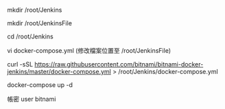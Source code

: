 mkdir /root/Jenkins

mkdir /root/JenkinsFile

cd /root/Jenkins

vi docker-compose.yml (修改檔案位置至 /root/JenkinsFile)

curl -sSL https://raw.githubusercontent.com/bitnami/bitnami-docker-jenkins/master/docker-compose.yml > /root/Jenkins/docker-compose.yml

docker-compose up -d

帳密 user bitnami 

 

